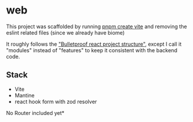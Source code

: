 # web

This project was scaffolded by
running [pnpm create vite](https://vitejs.dev/guide/#scaffolding-your-first-vite-project) and removing the eslint
related files (since we already have biome)

It roughly follows
the ["Bulletproof react project structure"](https://github.com/alan2207/bulletproof-react/blob/master/docs/project-structure.md),
except I call it "modules" instead of "features" to keep it consistent with the backend code.

## Stack

- Vite
- Mantine
- react hook form with zod resolver

No Router included yet*
